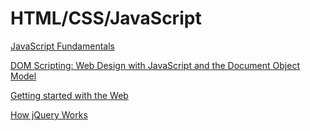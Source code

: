 # HTML/CSS/JavaScript


[JavaScript Fundamentals](https://javascript.info/first-steps)

[DOM Scripting: Web Design with JavaScript and the Document Object Model](https://www.amazon.com/DOM-Scripting-Design-JavaScript-Document/dp/1430233893)

[Getting started with the Web](https://developer.mozilla.org/en-US/docs/Learn/Getting_started_with_the_web)

[How jQuery Works](https://learn.jquery.com/about-jquery/how-jquery-works/)
